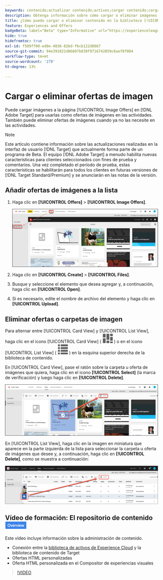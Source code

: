 ```yaml
---
keywords: contenido;actualizar contenido;activos;cargar contenido;cargar recurso;eliminar contenido
description: Obtenga información sobre cómo cargar o eliminar imágenes utilizadas como ofertas de imágenes.
title: ¿Cómo puedo cargar o eliminar contenido en la biblioteca [!UICONTROL Offers]?
feature: Experiences and Offers
badgeBeta: label="Beta" type="Informative" url="https://experienceleague.adobe.com/docs/target/using/introduction/intro.html?lang=es#beta newtab=true" tooltip="¿Qué son las funciones beta en  [!DNL Adobe Target]?"
hide: true
hidefromtoc: true
exl-id: f509ff00-ed0e-4836-826d-f6cb122d8867
source-git-commit: 94e391021d86607b830f9716742059c6aef8f004
workflow-type: tm+mt
source-wordcount: '279'
ht-degree: 13%

---
```


# Cargar o eliminar ofertas de imagen

Puede cargar imágenes a la página [!UICONTROL Image Offers] en [!DNL Adobe Target] para usarlas como ofertas de imágenes en las actividades. También puede eliminar ofertas de imágenes cuando ya no las necesite en las actividades.

>[!NOTE]
>
>Este artículo contiene información sobre las actualizaciones realizadas en la interfaz de usuario [!DNL Target] que actualmente forma parte de un programa de Beta. El equipo [!DNL Adobe Target] a menudo habilita nuevas características para clientes seleccionados con fines de prueba y comentarios. Una vez completado el período de prueba, estas características se habilitarán para todos los clientes en futuras versiones de [!DNL Target Standard/Premium] y se anunciarán en las notas de la versión.

## Añadir ofertas de imágenes a la lista

1. Haga clic en **[!UICONTROL Offers]** > **[!UICONTROL Image Offers]**.

   ![Ofertas > Ofertas de imágenes](/help/main/c-experiences/c-manage-content/assets/image-offers-new.png)

1. Haga clic en **[!UICONTROL Create]** > **[!UICONTROL Files]**.
1. Busque y seleccione el elemento que desea agregar y, a continuación, haga clic en **[!UICONTROL Open]**.
1. Si es necesario, edite el nombre de archivo del elemento y haga clic en **[!UICONTROL Upload]**.

## Eliminar ofertas o carpetas de imagen

Para alternar entre [!UICONTROL Card View] y [!UICONTROL List View], haga clic en el icono [!UICONTROL Card View] ( ![icono de vista de tarjeta](/help/main/c-experiences/c-manage-content/assets/icon-tile.png) ) o en el icono [!UICONTROL List View] ( ![icono de vista de lista](/help/main/c-experiences/c-manage-content/assets/icon-list-view.png) ) en la esquina superior derecha de la biblioteca de contenido.

En [!UICONTROL Card View], pase el ratón sobre la carpeta u oferta de imágenes que quiera, haga clic en el icono **[!UICONTROL Select]** (la marca de verificación) y luego haga clic en **[!UICONTROL Delete]**.

![Eliminar oferta de la vista de tarjeta](/help/main/c-experiences/c-manage-content/assets/delete-card-view.png)

En [!UICONTROL List View], haga clic en la imagen en miniatura que aparece en la parte izquierda de la lista para seleccionar la carpeta u oferta de imágenes que desee y, a continuación, haga clic en **[!UICONTROL Delete]**, como se muestra a continuación:

![Eliminar el elemento seleccionado](/help/main/c-experiences/c-manage-content/assets/delete-image-offer.png)

## Vídeo de formación: El repositorio de contenido ![Distintivo de información general](/help/main/assets/overview.png)

Este vídeo incluye información sobre la administración de contenido.

* Conexión entre la [biblioteca de activos de Experience Cloud](https://experienceleague.adobe.com/docs/core-services/interface/assets/creative-cloud.html) y la biblioteca de contenido de Target
* Ofertas HTML personalizadas
* Oferta HTML personalizada en el Compositor de experiencias visuales

>[!VIDEO](https://video.tv.adobe.com/v/17387)

